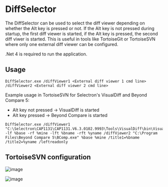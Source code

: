 # DiffSelector

The DiffSelector can be used to select the diff viewer depending on whether the Alt key is pressed or not. If the Alt key is not pressed during startup, the first diff viewer is started, if the Alt key is pressed, the second diff viwer is started.
This is useful in tools like TortoiseGit or TortoiseSVN where only one external diff viewer can be configured.

.Net 4 is required to run the application.

## Usage
```
DiffSelector.exe /diffViewer1 <External diff viewer 1 cmd line> /diffViewer2 <External diff viewer 2 cmd line>
```

Example usage in TortoiseSVN for Selectron's VisualDiff and Beyond Compare 5:
- Alt key not pressed &rarr; VisualDiff is started
- Alt key pressed &rarr; Beyond Compare is started
```
DiffSelector.exe /diffViewer1 "C:\Selectron\CAP1131\CAP1131.V6.3.0102.9993\Tools\VisualDiff\bin\VisualDiff.exe" -lf %base -rf %mine -lft %bname -rft %yname /diffViewer2 "C:\Program Files\Beyond Compare 5\BComp.exe" %base %mine /title1=%bname /title2=%yname /leftreadonly
```
## TortoiseSVN configuration
![image](https://github.com/user-attachments/assets/a602a2b9-3ed2-402d-92aa-27c7ab1a7f06)

![image](https://github.com/user-attachments/assets/1ef10012-b76f-45c0-8b53-bb36d03160aa)

